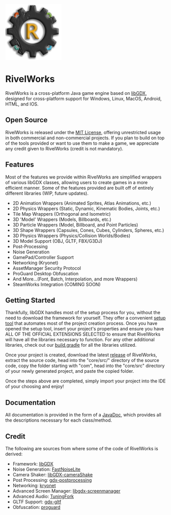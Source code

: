 ![alt text][logo]

[logo]: rivelworks.png "RivelWorks Logo"
# RivelWorks
RivelWorks is a cross-platform Java game engine based on [libGDX](https://libgdx.com/ "libGDX Website"), designed for cross-platform support for Windows, Linux, MacOS, Android, HTML, and IOS.
## Open Source
RivelWorks is released under the [MIT License](https://opensource.org/license/mit "MIT License Obligations"), offering unrestricted usage in both commercial and non-commercial projects. If you plan to build on top of the tools provided or want to use them to make a game, we appreciate any credit given to RivelWorks (credit is not mandatory).
## Features
Most of the features we provide within RivelWorks are simplified wrappers of various libGDX classes, allowing users to create games in a more efficient manner. Some of the features provided are built off of entirely different libraries (WIP, future updates).
 * 2D Animation Wrappers (Animated Sprites, Atlas Animations, etc.)
 * 2D Physics Wrappers (Static, Dynamic, Kinematic Bodies, Joints, etc.)
 * Tile Map Wrappers (Orthogonal and Isometric)
 * 3D 'Model' Wrappers (Models, Billboards, etc.)
 * 3D Particle Wrappers (Model, Billboard, and Point Particles)
 * 3D Shape Wrappers (Capsules, Cones, Cubes, Cylinders, Spheres, etc.)
 * 3D Physics Wrappers (Physics/Collision Worlds/Bodies)
 * 3D Model Support (OBJ, GLTF, FBX/G3DJ)
 * Post-Processing
 * Noise Generation
 * GamePad/Controller Support
 * Networking (Kryonet)
 * AssetManager Security Protocol
 * ProGuard Desktop Obfuscation
 * And More...(Font, Batch, Interpolation, and more Wrappers)
 * SteamWorks Integration (COMING SOON)
 ## Getting Started
Thankfully, libGDX handles most of the setup process for you, without the need to download the framework for yourself. They offer a convenient [setup tool](https://libgdx.com/dev/#how-to-get-started-with-libgdx "libGDX Setup Page") that automates most of the project creation process. Once you have opened the setup tool, insert your project's properties and ensure you have ALL OF THE OFFICIAL EXTENSIONS SELECTED to ensure that RivelWorks will have all the libraries necessary to function. For any other additional libraries, check out our [build.gradle](build.gradle) for all the libraries utilized.
 
Once your project is created, download the latest [release](https://github.com/RivelBop/RivelWorks/releases) of RivelWorks, extract the source code, head into the "core/src/" directory of the source code, copy the folder starting with "com", head into the "core/src" directory of your newly generated project, and paste the copied folder.
 
Once the steps above are completed, simply import your project into the IDE of your choosing and enjoy!
## Documentation
All documentation is provided in the form of a [JavaDoc](javadoc/index.html "RivelWorks JavaDoc"), which provides all the descriptions necessary for each class/method.
## Credit
The following are sources from where some of the code of RivelWorks is derived:
* Framework: [libGDX](https://libgdx.com/ "libGDX Website")
* Noise Generation: [FastNoiseLite](https://github.com/Auburn/FastNoiseLite "FastNoiseLite Github")
* Camera Shaker: [libGDX-cameraShake](https://github.com/antzGames/libGDX-cameraShake "libGDX-cameraShake Github")
* Post Processing: [gdx-postprocessing](https://github.com/Anuken/gdx-postprocessing "gdx-postprocessing Github")
* Networking: [kryonet](https://github.com/crykn/kryonet "kryonet Github")
* Advanced Screen Manager: [libgdx-screenmanager](https://github.com/crykn/libgdx-screenmanager "libgdx-screenmanager Github")
* Advanced Audio: [TuningFork](https://github.com/Hangman/TuningFork "TuningFork Github")
* GLTF Support: [gdx-gltf](https://github.com/mgsx-dev/gdx-gltf "gdx-gltf Github")
* Obfuscation: [proguard](https://www.guardsquare.com/proguard "ProGuard Website")
